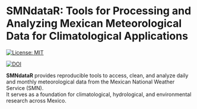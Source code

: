 # SMNdataR: Tools for Processing and Analyzing Mexican Meteorological Data for Climatological Applications

[![License: MIT](https://img.shields.io/badge/License-MIT-yellow.svg)](LICENSE)

[![DOI](https://zenodo.org/badge/DOI/10.xxxx/zenodo.xxxxxx.svg)](https://doi.org/10.xxxx/zenodo.xxxxxx)

**SMNdataR** provides reproducible tools to access, clean, and analyze daily and monthly meteorological data from the Mexican National Weather Service (SMN).  
It serves as a foundation for climatological, hydrological, and environmental research across Mexico.

